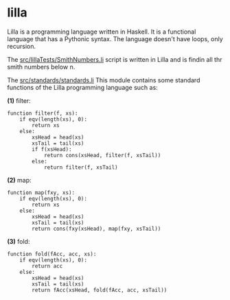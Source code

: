 # lilla

Lilla is a programming language written in Haskell. 
It is a functional language that has a Pythonic syntax.
The language doesn't have loops, only recursion.

The [src/lillaTests/SmithNumbers.li](https://github.com/habospace/Lilla/blob/master/src/lillaTests/SmithNumbers.li) script is written in Lilla and is findin all thr smith numbers below n. 

The [src/standards/standards.li](https://github.com/habospace/Lilla/blob/master/src/standards/standards.li) This module contains 
some standard functions of the Lilla programming language such as:

**(1)** filter:

```
function filter(f, xs):
    if eqv(length(xs), 0):
        return xs
    else:
        xsHead = head(xs)
        xsTail = tail(xs)
        if f(xsHead):
            return cons(xsHead, filter(f, xsTail))
        else:
            return filter(f, xsTail)
```

**(2)** map:

```
function map(fxy, xs):
    if eqv(length(xs), 0):
        return xs
    else:
        xsHead = head(xs)
        xsTail = tail(xs)
        return cons(fxy(xsHead), map(fxy, xsTail))
```

**(3)** fold:

```
function fold(fAcc, acc, xs):
    if eqv(length(xs), 0):
        return acc
    else:
        xsHead = head(xs)
        xsTail = tail(xs)
        return fAcc(xsHead, fold(fAcc, acc, xsTail))
```
